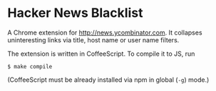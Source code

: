 # Hacker News Blacklist

A Chrome extension for http://news.ycombinator.com. It collapses
uninteresting links via title, host name or user name filters.

The extension is written in CoffeeScript. To compile it to JS, run

    $ make compile

(CoffeeScript must be already installed via npm in global (`-g`) mode.)
